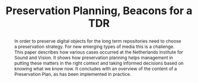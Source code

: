 ---
abstract: In order to preserve digital objects for the long term repositories need
  to choose a preservation strategy. For new emerging types of media this is a challenge.
  This paper describes how various cases occurred at the Netherlands Institute for
  Sound and Vision. It shows how preservation planning helps management in putting
  these matters in the right context and taking informed decisions based on knowing
  what we know now. It concludes with an overview of the content of a Preservation
  Plan, as has been implemented in practice.
creators:
- Marjolein Steeman
date: null
document_url: https://services.phaidra.univie.ac.at/api/object/o:1080499/download
grand_parent: iPRES
institutions: []
keywords: []
landing_page_url: https://phaidra.univie.ac.at/o:1080499
language: eng
layout: publication
license: CC BY 4.0 International
notes_url: null
parent: iPRES 2019
publication_type: paper
size: 320069
slides_url: null
source_name: iPRES
stream_url: null
title: 'Preservation Planning, Beacons for a TDR '
year: 2019
---